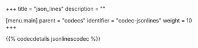 +++
title = "json_lines"
description = ""

[menu.main]
parent = "codecs"
identifier = "codec-jsonlines"
weight = 10
+++

{{% codecdetails jsonlinescodec %}}